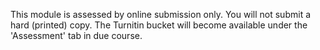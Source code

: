This module is assessed by online submission only. You
will not submit a hard (printed) copy. The Turnitin
bucket will become available under the 'Assessment' tab
in due course.
